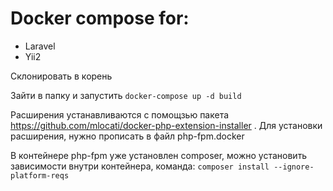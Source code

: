 # Docker compose for:
 - Laravel
 - Yii2

Склонировать в корень

Зайти в папку и запустить ```docker-compose up -d build```

Расширения устанавливаются с помощзью пакета https://github.com/mlocati/docker-php-extension-installer . 
Для установки расширения, нужно прописать в файл php-fpm.docker

В контейнере php-fpm уже установлен composer, можно установить зависимости внутри контейнера, команда:
```composer install --ignore-platform-reqs```
